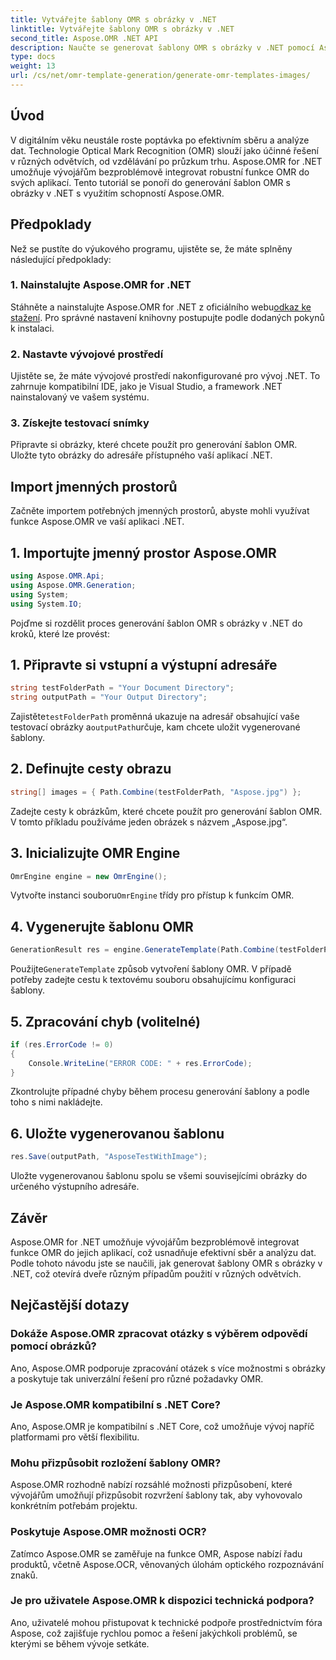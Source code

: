 ```yaml
---
title: Vytvářejte šablony OMR s obrázky v .NET
linktitle: Vytvářejte šablony OMR s obrázky v .NET
second_title: Aspose.OMR .NET API
description: Naučte se generovat šablony OMR s obrázky v .NET pomocí Aspose.OMR pro efektivní sběr a analýzu dat. Začněte ještě dnes!
type: docs
weight: 13
url: /cs/net/omr-template-generation/generate-omr-templates-images/
---
```

## Úvod
V digitálním věku neustále roste poptávka po efektivním sběru a analýze dat. Technologie Optical Mark Recognition (OMR) slouží jako účinné řešení v různých odvětvích, od vzdělávání po průzkum trhu. Aspose.OMR for .NET umožňuje vývojářům bezproblémově integrovat robustní funkce OMR do svých aplikací. Tento tutoriál se ponoří do generování šablon OMR s obrázky v .NET s využitím schopností Aspose.OMR.
## Předpoklady
Než se pustíte do výukového programu, ujistěte se, že máte splněny následující předpoklady:
### 1. Nainstalujte Aspose.OMR for .NET
Stáhněte a nainstalujte Aspose.OMR for .NET z oficiálního webu[odkaz ke stažení](https://releases.aspose.com/omr/net/). Pro správné nastavení knihovny postupujte podle dodaných pokynů k instalaci.
### 2. Nastavte vývojové prostředí
Ujistěte se, že máte vývojové prostředí nakonfigurované pro vývoj .NET. To zahrnuje kompatibilní IDE, jako je Visual Studio, a framework .NET nainstalovaný ve vašem systému.
### 3. Získejte testovací snímky
Připravte si obrázky, které chcete použít pro generování šablon OMR. Uložte tyto obrázky do adresáře přístupného vaší aplikací .NET.
## Import jmenných prostorů
Začněte importem potřebných jmenných prostorů, abyste mohli využívat funkce Aspose.OMR ve vaší aplikaci .NET.
## 1. Importujte jmenný prostor Aspose.OMR
```csharp
using Aspose.OMR.Api;
using Aspose.OMR.Generation;
using System;
using System.IO;
```
Pojďme si rozdělit proces generování šablon OMR s obrázky v .NET do kroků, které lze provést:
## 1. Připravte si vstupní a výstupní adresáře
```csharp
string testFolderPath = "Your Document Directory";
string outputPath = "Your Output Directory";
```
 Zajistěte`testFolderPath` proměnná ukazuje na adresář obsahující vaše testovací obrázky a`outputPath`určuje, kam chcete uložit vygenerované šablony.
## 2. Definujte cesty obrazu
```csharp
string[] images = { Path.Combine(testFolderPath, "Aspose.jpg") };
```
Zadejte cesty k obrázkům, které chcete použít pro generování šablon OMR. V tomto příkladu používáme jeden obrázek s názvem „Aspose.jpg“.
## 3. Inicializujte OMR Engine
```csharp
OmrEngine engine = new OmrEngine();
```
 Vytvořte instanci souboru`OmrEngine` třídy pro přístup k funkcím OMR.
## 4. Vygenerujte šablonu OMR
```csharp
GenerationResult res = engine.GenerateTemplate(Path.Combine(testFolderPath, "AsposeTestWithImage.txt"), images);
```
 Použijte`GenerateTemplate` způsob vytvoření šablony OMR. V případě potřeby zadejte cestu k textovému souboru obsahujícímu konfiguraci šablony.
## 5. Zpracování chyb (volitelné)
```csharp
if (res.ErrorCode != 0)
{
    Console.WriteLine("ERROR CODE: " + res.ErrorCode);
}
```
Zkontrolujte případné chyby během procesu generování šablony a podle toho s nimi nakládejte.
## 6. Uložte vygenerovanou šablonu
```csharp
res.Save(outputPath, "AsposeTestWithImage");
```
Uložte vygenerovanou šablonu spolu se všemi souvisejícími obrázky do určeného výstupního adresáře.
## Závěr
Aspose.OMR for .NET umožňuje vývojářům bezproblémově integrovat funkce OMR do jejich aplikací, což usnadňuje efektivní sběr a analýzu dat. Podle tohoto návodu jste se naučili, jak generovat šablony OMR s obrázky v .NET, což otevírá dveře různým případům použití v různých odvětvích.
## Nejčastější dotazy
### Dokáže Aspose.OMR zpracovat otázky s výběrem odpovědí pomocí obrázků?
Ano, Aspose.OMR podporuje zpracování otázek s více možnostmi s obrázky a poskytuje tak univerzální řešení pro různé požadavky OMR.
### Je Aspose.OMR kompatibilní s .NET Core?
Ano, Aspose.OMR je kompatibilní s .NET Core, což umožňuje vývoj napříč platformami pro větší flexibilitu.
### Mohu přizpůsobit rozložení šablony OMR?
Aspose.OMR rozhodně nabízí rozsáhlé možnosti přizpůsobení, které vývojářům umožňují přizpůsobit rozvržení šablony tak, aby vyhovovalo konkrétním potřebám projektu.
### Poskytuje Aspose.OMR možnosti OCR?
Zatímco Aspose.OMR se zaměřuje na funkce OMR, Aspose nabízí řadu produktů, včetně Aspose.OCR, věnovaných úlohám optického rozpoznávání znaků.
### Je pro uživatele Aspose.OMR k dispozici technická podpora?
Ano, uživatelé mohou přistupovat k technické podpoře prostřednictvím fóra Aspose, což zajišťuje rychlou pomoc a řešení jakýchkoli problémů, se kterými se během vývoje setkáte.